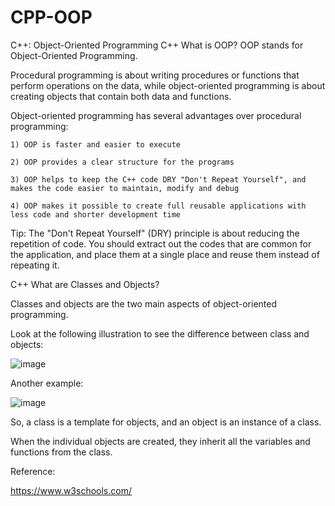 # CPP-OOP
C++: Object-Oriented Programming
C++ What is OOP?
OOP stands for Object-Oriented Programming.

Procedural programming is about writing procedures or functions that perform operations on the data, while object-oriented programming is about creating objects that contain both data and functions.

Object-oriented programming has several advantages over procedural programming:

	1) OOP is faster and easier to execute
	
	2) OOP provides a clear structure for the programs
	
	3) OOP helps to keep the C++ code DRY "Don't Repeat Yourself", and makes the code easier to maintain, modify and debug
	
	4) OOP makes it possible to create full reusable applications with less code and shorter development time

Tip: The "Don't Repeat Yourself" (DRY) principle is about reducing the repetition of code. You should extract out the codes that are common for the application, and place them at a single place and reuse them instead of repeating it.

C++ What are Classes and Objects?

Classes and objects are the two main aspects of object-oriented programming.

Look at the following illustration to see the difference between class and objects:

![image](https://user-images.githubusercontent.com/89701590/182160193-6dfae3a7-20a6-4646-8c53-287c4a269ba0.png)

Another example:

![image](https://user-images.githubusercontent.com/89701590/182160327-a7ccc6dc-fc40-418c-a8a8-934715dda864.png)

So, a class is a template for objects, and an object is an instance of a class.

When the individual objects are created, they inherit all the variables and functions from the class.

Reference:

https://www.w3schools.com/
